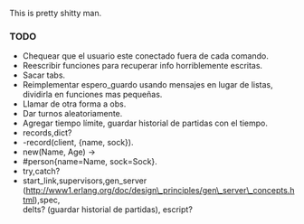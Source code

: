 This is pretty shitty man.

### TODO
- Chequear que el usuario este conectado fuera de cada comando.  
- Reescribir funciones para recuperar info horriblemente escritas.  
- Sacar tabs.  
- Reimplementar espero\_guardo usando mensajes en lugar de listas, dividirla en funciones mas pequeñas.  
- Llamar de otra forma a obs.  
- Dar turnos aleatoriamente.  
- Agregar tiempo límite, guardar historial de partidas con el tiempo.  
- records,dict?  
- -record(client, {name, sock}).  
- new(Name, Age) ->  
-   #person{name=Name, sock=Sock}.  
- try,catch?  
- start\_link,supervisors,gen\_server (http://www1.erlang.org/doc/design\_principles/gen\_server\_concepts.html),spec,  
delts? (guardar historial de partidas), escript?  
